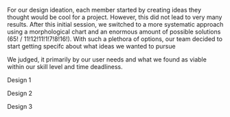 For our design ideation, each member started by creating ideas they thought would be cool for a project. However, this did not lead to very many results. After this initial session, we switched to a more systematic approach using a morphological chart and an enormous amount of possible solutions (65! / 11!12!11!1!7!8!16!). With such a plethora of options, our team decided to start getting specifc about what ideas we wanted to pursue

We judged, it primarily by our user needs and what we found as viable within our skill level and time deadliness. 

Design 1

Design 2

Design 3

